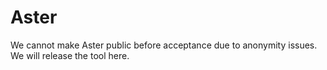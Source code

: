 # Aster

We cannot make Aster public before acceptance due to anonymity issues. We will release the tool here.

